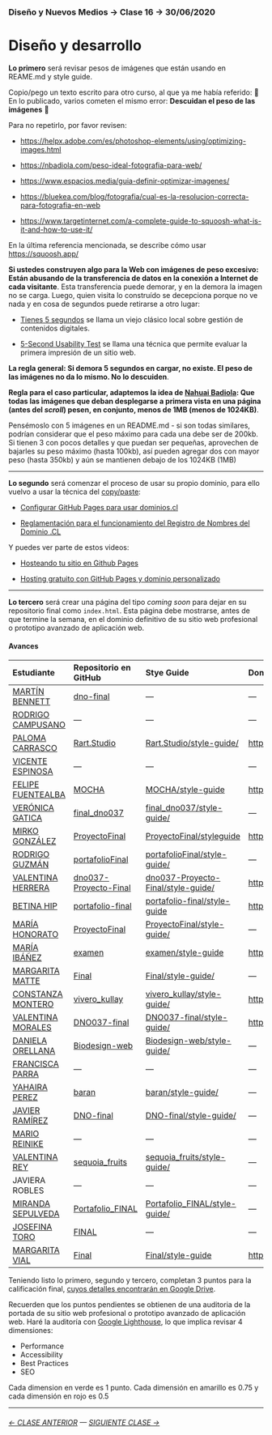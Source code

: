 ### Diseño y Nuevos Medios → Clase 16 → 30/06/2020

# Diseño y desarrollo

**Lo primero** será revisar pesos de imágenes que están usando en REAME.md y style guide. 

Copio/pego un texto escrito para otro curso, al que ya me había referido: :rotating_light:  En lo publicado, varios cometen el mismo error: **Descuidan el peso de las imágenes** :rotating_light: 

Para no repetirlo, por favor revisen: 

- https://helpx.adobe.com/es/photoshop-elements/using/optimizing-images.html

- https://nbadiola.com/peso-ideal-fotografia-para-web/

- https://www.espacios.media/guia-definir-optimizar-imagenes/ 

- https://bluekea.com/blog/fotografia/cual-es-la-resolucion-correcta-para-fotografia-en-web 

- https://www.targetinternet.com/a-complete-guide-to-squoosh-what-is-it-and-how-to-use-it/

En la última referencia mencionada, se describe cómo usar https://squoosh.app/

**Si ustedes construyen algo para la Web con imágenes de peso excesivo: Están abusando de la transferencia de datos en la conexión a Internet de cada visitante**. Esta transferencia puede demorar, y en la demora la imagen no se carga. Luego, quien visita lo construído se decepciona porque no ve nada y en cosa de segundos puede retirarse a otro lugar:

- [Tienes 5 segundos](http://www.tienes5segundos.cl/) se llama un viejo clásico local sobre gestión de contenidos digitales. 

- [5-Second Usability Test](https://www.nngroup.com/videos/5-second-usability-test/) se llama una técnica que permite evaluar la primera impresión de un sitio web. 

**La regla general: Si demora 5 segundos en cargar, no existe. El peso de las imágenes no da lo mismo. No lo descuiden**. 

**Regla para el caso particular, adaptemos la idea de [Nahuai Badiola](https://nbadiola.com/peso-ideal-fotografia-para-web/): Que todas las imágenes que deban desplegarse a primera vista en una página (antes del *scroll*) pesen, en conjunto, menos de 1MB (menos de 1024KB)**. 

Pensémoslo con 5 imágenes en un README.md - si son todas similares, podrían considerar que el peso máximo para cada una debe ser de 200kb. Si tienen 3 con pocos detalles y que puedan ser pequeñas, aprovechen de bajarles su peso máximo (hasta 100kb), así pueden agregar dos con mayor peso (hasta 350kb) y aún se mantienen debajo de los 1024KB (1MB)

- - - - - - - - - - - - - - - - - - - 

**Lo segundo** será comenzar el proceso de usar su propio dominio, para ello vuelvo a usar la técnica del [copy/paste](https://github.com/profesorfaco/dno037-2021/tree/main/clase-14):

- [Configurar GitHub Pages para usar dominios.cl](https://ggerena.medium.com/configurar-github-pages-para-usar-dominios-cl-13c1a644699f)

- [Reglamentación para el funcionamiento del Registro de Nombres del Dominio .CL](https://www.nic.cl/normativa/reglamentacion.html)

Y puedes ver parte de estos videos: 

- [Hosteando tu sitio en Github Pages](https://www.youtube.com/watch?v=wyRfN5oLzx4&t=155s)

- [Hosting gratuito con GitHub Pages y dominio personalizado](https://www.youtube.com/watch?v=nbUR1jzVI5g&t=328s)


- - - - - - - - - - - - - - - - - - - -

**Lo tercero** será crear una página del tipo *coming soon* para dejar en su repositorio final como `index.html`. Esta página debe mostrarse, antes de que termine la semana, en el dominio definitivo de su sitio web profesional o prototipo avanzado de aplicación web.

#### Avances

| Estudiante      | Repositorio en GitHub | Stye Guide | Dominio    |
|:----------------|:----------------------|:--------------|:--------|
| [MARTÍN BENNETT](https://github.com/bennett-martin) | [dno-final](https://github.com/bennett-martin/dno-final) | — |  — |
| [RODRIGO CAMPUSANO](https://github.com/rodrigocampusano) | — | — | — | 
| [PALOMA CARRASCO](https://github.com/PalomaCarrasco) | [Rart.Studio](https://github.com/PalomaCarrasco/Rart.Studio) | [Rart.Studio/style-guide/](https://palomacarrasco.github.io/Rart.Studio/style-guide/) | https://www.rartstudio.com/ |
| [VICENTE ESPINOSA](https://github.com/vtespinosa) |  — | — | — |
| [FELIPE FUENTEALBA](https://github.com/leocto) | [MOCHA](https://github.com/LeOcto/MOCHA) | [MOCHA/style-guide](https://leocto.github.io/MOCHA/style-guide) | https://dnmocha.cl/ |
| [VERÓNICA GATICA](https://github.com/verogatica) | [final_dno037](https://github.com/Verogatica/final_dno037) | [final_dno037/style-guide/](https://verogatica.github.io/final_dno037/style-guide/) | — |
| [MIRKO GONZÁLEZ](https://github.com/mirkogonzalez) | [ProyectoFinal](https://github.com/MirkoGonzalez/ProyectoFinal) | [ProyectoFinal/styleguide](https://mirkogonzalez.github.io/ProyectoFinal/styleguide/) | https://keteg.cl/ |
| [RODRIGO GUZMÁN](https://github.com/rodrigo-bot) | [portafolioFinal](https://github.com/rodrigo-bot/portafolioFinal) | [portafolioFinal/style-guide/](https://rodrigo-bot.github.io/portafolioFinal/style-guide/) | — |
| [VALENTINA HERRERA](https://github.com/vale-herrera) | [dno037-Proyecto-Final](https://github.com/vale-herrera/dno037-Proyecto-Final) | [dno037-Proyecto-Final/style-guide/](https://vale-herrera.github.io/dno037-Proyecto-Final/style-guide/) |https://valentinah.com/ |
| [BETINA HIP](https://github.com/bbhip) | [portafolio-final](https://github.com/bbhip/portafolio-final) | [portafolio-final/style-guide](https://bbhip.github.io/portafolio-final/style-guide) | https://betinahip.design/ |
| [MARÍA HONORATO](https://github.com/elisahonorato) | [ProyectoFinal](https://github.com/elisahonorato/ProyectoFinal) | [ProyectoFinal/style-guide/](https://elisahonorato.github.io/ProyectoFinal/style-guide/) | — |
| [MARÍA IBÁÑEZ](https://github.com/franibanezm) | [examen](https://github.com/franibanezm/examen) | [examen/style-guide](https://franibanezm.github.io/examen/style-guide/) |  https://cucaomapas.cl/ |
| [MARGARITA MATTE](https://github.com/mar-garita1) | [Final](https://github.com/Mar-garita1/Final) | [Final/style-guide/](https://mar-garita1.github.io/Final/style-guide/) | — |
| [CONSTANZA MONTERO](https://github.com/cpmontero) | [vivero_kullay](https://github.com/cpmontero/vivero_kullay) | [vivero_kullay/style-guide/](https://cpmontero.github.io/vivero_kullay/style-guide/) | https://viverokullay.cl/ |
| [VALENTINA MORALES](https://github.com/lunalaffx) | [DNO037-final](https://github.com/Lunalaffx/DNO037-final) | [DNO037-final/style-guide/](https://lunalaffx.github.io/DNO037-final/style-guide/) | https://www.lunalaffx.com/ |
| [DANIELA ORELLANA](https://github.com/dacorellana) | [Biodesign-web](https://github.com/dacorellana/Biodesign-web/) | [Biodesign-web/style-guide/](https://dacorellana.github.io/Biodesign-web/style-guide/) | — |
| [FRANCISCA PARRA](https://github.com/frnparr) | — | — | — |
| [YAHAIRA PEREZ](https://github.com/yahairaperez) | [baran](https://github.com/YahairaPerez/baran) | [baran/style-guide/](https://yahairaperez.github.io/baran/style-guide/) | — |
| [JAVIER RAMÍREZ](https://github.com/rama2432) | [DNO-final](https://github.com/Rama2432/DNO-final) | [DNO-final/style-guide/](https://rama2432.github.io/DNO-final/style-guide/) | — |
| [MARIO REINIKE](https://github.com/marioreinike) | — | — | — |
| [VALENTINA REY](https://github.com/valentinarey) | [sequoia_fruits](https://github.com/ValentinaRey/sequoia_fruits) | [sequoia_fruits/style-guide/](https://valentinarey.github.io/sequoia_fruits/style-guide/) | — |
| JAVIERA ROBLES | — | — | — |
| [MIRANDA SEPULVEDA](https://github.com/mirandasepulveda-la) | [Portafolio_FINAL](https://github.com/mirandasepulveda-la/Portafolio_FINAL) | [Portafolio_FINAL/style-guide/](https://mirandasepulveda-la.github.io/Portafolio_FINAL/style-guide/) | — |
| [JOSEFINA TORO](https://github.com/josefinatoro) | [FINAL](https://github.com/JosefinaToro/FINAL) | — | — |
| [MARGARITA VIAL](https://github.com/margaraitavialm) | [Final](https://github.com/margaraitavialm/Final) | [Final/style-guide](https://margaraitavialm.github.io/Final/style-guide) | https://labocada.cl/ |

Teniendo listo lo primero, segundo y tercero, completan 3 puntos para la calificación final, [cuyos detalles encontrarán en Google Drive](https://docs.google.com/spreadsheets/d/1Jq_JWwmwsCHphn6ObXPPuwVcePRhkDPyd5IeEVATWO8/edit?usp=sharing). 

Recuerden que los puntos pendientes se obtienen de una auditoria de la portada de su sitio web profesional o prototipo avanzado de aplicación web. Haré la auditoría con [Google Lighthouse](https://developers.google.com/web/tools/lighthouse?hl=es), lo que implica revisar 4 dimensiones:

- Performance
- Accessibility
- Best Practices
- SEO

Cada dimension en verde es 1 punto. Cada dimensión en amarillo es 0.75 y cada dimensión en rojo es 0.5 

- - - - - - - 

###### [← CLASE ANTERIOR](https://github.com/profesorfaco/dno037-2021/tree/main/clase-15) — [SIGUIENTE CLASE →](https://github.com/profesorfaco/dno037-2021/tree/main/clase-17)
